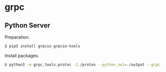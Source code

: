 # grpc

## Python Server

Preparation.
```bash
$ pip3 install grpcio grpcio-tools
```

Install packages.
```bash
$ python3 -m grpc_tools.protoc -I./protos --python_out=./output --grpc_python_out=./output ./protos/user.proto
```
